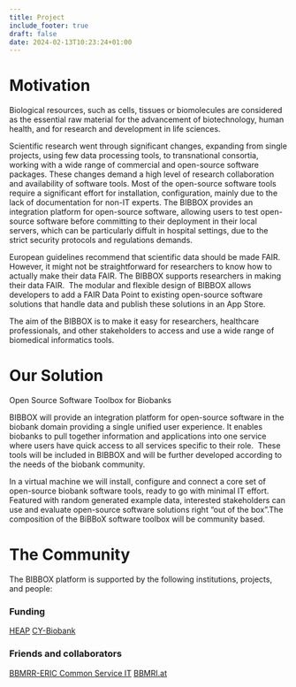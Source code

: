 ```yaml
---
title: Project
include_footer: true
draft: false
date: 2024-02-13T10:23:24+01:00
---
```


# Motivation
Biological resources, such as cells, tissues or biomolecules are considered as the essential raw material for the advancement of biotechnology, human health, and for research and development in life sciences.

Scientific research went through significant changes, expanding from single projects, using few data processing tools, to transnational consortia, working with a wide range of commercial and open-source software packages. These changes demand a high level of research collaboration and availability of software tools.
Most of the open-source software tools require a significant effort for installation, configuration, mainly due to the lack of documentation for non-IT experts. The BIBBOX provides an integration platform for open-source software, allowing users to test open-source software before committing to their deployment in their local servers, which can be particularly diffult in hospital settings, due to the strict security protocols and regulations demands.

European guidelines recommend that scientific data should be made FAIR. However, it might not be straightforward for researchers to know how to actually make their data FAIR. The BIBBOX supports researchers in making their data FAIR.  The modular and flexible design of BIBBOX allows developers to add a FAIR Data Point to existing open-source software solutions that handle data and publish these solutions in an App Store.

The aim of the BIBBOX is to make it easy for researchers, healthcare professionals, and other stakeholders to access and use a wide range of biomedical informatics tools.

# Our Solution
Open Source Software Toolbox for Biobanks

BIBBOX will provide an integration platform for open-source software in the biobank domain providing a single unified user experience. It enables biobanks to pull together information and applications into one service where users have quick access to all services specific to their role.  These tools will be included in BIBBOX and will be further developed according to the needs of the biobank community.

In a virtual machine we will install, configure and connect a core set of open-source biobank software tools, ready to go with minimal IT effort. Featured with random generated example data, interested stakeholders can use and evaluate open-source software solutions right “out of the box”.The composition of the BiBBoX software toolbox will be community based.

# The Community
The BIBBOX platform is supported by the following institutions, projects, and people:

### Funding
[HEAP](https://heap-exposome.eu/)
[CY-Biobank](https://cordis.europa.eu/project/id/857122)

### Friends and collaborators
[BBMRR-ERIC Common Service IT](http://bbmri-eric.eu/about)
[BBMRI.at](http://bbmri.at/)
